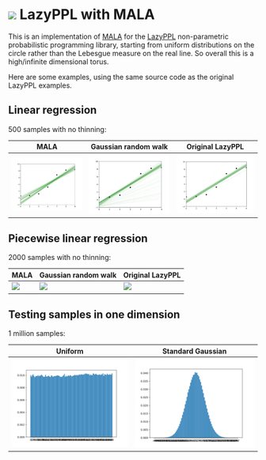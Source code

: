 # <img style="height:45px" src="https://user-images.githubusercontent.com/8027127/223598298-21dd4207-612d-4b4e-be9c-4daa2ae2de5b.png" /> LazyPPL with MALA 

This is an implementation of [MALA](https://en.wikipedia.org/wiki/Metropolis-adjusted_Langevin_algorithm) for the [LazyPPL](https://lazyppl-team.github.io) non-parametric probabilistic programming library, starting from uniform distributions on the circle rather than the Lebesgue measure on the real line. So overall this is a high/infinite dimensional torus. 

Here are some examples, using the same source code as the original LazyPPL examples. 

## Linear regression 

500 samples with no thinning:

MALA | Gaussian random walk | Original LazyPPL 
--- | --- | ---
![](images/mala-linear-reg.svg) | ![](images/grw-linear-reg.svg) | ![](images/lmh-linear-reg.svg)

## Piecewise linear regression 

2000 samples with no thinning:

MALA | Gaussian random walk | Original LazyPPL 
--- | --- | ---
![](images/mala/mala-piecewiseconst-reg.svg) | ![](images/mala/grw-piecewiseconst-reg.svg) | ![](images/mala/lmh-piecewiseconst-reg.svg)
 
## Testing samples in one dimension

1 million samples:

Uniform | Standard Gaussian
--- | --- 
![](images/test-uniform.svg) | ![](images/test-normal.svg)

